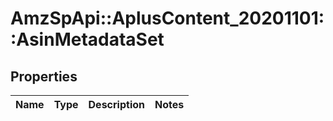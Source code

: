 # AmzSpApi::AplusContent_20201101::AsinMetadataSet

## Properties
Name | Type | Description | Notes
------------ | ------------- | ------------- | -------------

